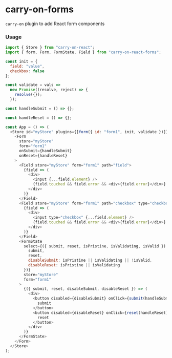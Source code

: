 # carry-on-forms

```carry-on``` plugin to add React form components

### Usage

```JavaScript
import { Store } from "carry-on-react";
import { form, Form, FormState, Field } from "carry-on-react-forms";

const init = {
  field: "value",
  checkbox: false
};

const validate = vals =>
  new Promise((resolve, reject) => {
    resolve({});
  });

const handleSubmit = () => {};

const handleReset = () => {};

const App = () => (
  <Store id="myStore" plugins={[form({ id: "form1", init, validate })]}>
    <Form
      store="myStore"
      form="form1"
      onSubmit={handleSubmit}
      onReset={handleReset}
    >
      <Field store="myStore" form="form1" path="field">
        {field => (
          <div>
            <input {...field.element} />
            {field.touched && field.error && <div>{field.error}</div>}
          </div>
        )}
      </Field>
      <Field store="myStore" form="form1" path="checkbox" type="checkbox">
        {field => (
          <div>
            <input type="checkbox" {...field.element} />
            {field.touched && field.error && <div>{field.error}</div>}
          </div>
        )}
      </Field>
      <FormState
        select={({ submit, reset, isPristine, isValidating, isValid }) => ({
          submit,
          reset,
          disableSubmit: isPristine || isValidating || !isValid,
          disableReset: isPristine || isValidating
        })}
        store="myStore"
        form="form1"
      >
        {({ submit, reset, disableSubmit, disableReset }) => (
          <div>
            <button disabled={disableSubmit} onClick={submit(handleSubmit)}>
              submit
            </button>
            <button disabled={disableReset} onClick={reset(handleReset)}>
              reset
            </button>
          </div>
        )}
      </FormState>
    </Form>
  </Store>
);

```
